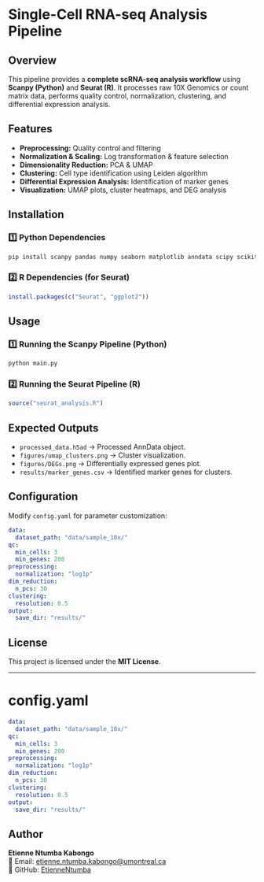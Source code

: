 # Single-Cell RNA-seq Analysis Pipeline

## Overview
This pipeline provides a **complete scRNA-seq analysis workflow** using **Scanpy (Python)** and **Seurat (R)**. It processes raw 10X Genomics or count matrix data, performs quality control, normalization, clustering, and differential expression analysis.

## Features
- **Preprocessing:** Quality control and filtering
- **Normalization & Scaling:** Log transformation & feature selection
- **Dimensionality Reduction:** PCA & UMAP
- **Clustering:** Cell type identification using Leiden algorithm
- **Differential Expression Analysis:** Identification of marker genes
- **Visualization:** UMAP plots, cluster heatmaps, and DEG analysis

## Installation
### **1️⃣ Python Dependencies**
```bash
pip install scanpy pandas numpy seaborn matplotlib anndata scipy scikit-learn pyyaml
```

### **2️⃣ R Dependencies (for Seurat)**
```r
install.packages(c("Seurat", "ggplot2"))
```

## Usage
### **1️⃣ Running the Scanpy Pipeline (Python)**
```bash
python main.py
```

### **2️⃣ Running the Seurat Pipeline (R)**
```r
source("seurat_analysis.R")
```

## Expected Outputs
- `processed_data.h5ad` → Processed AnnData object.
- `figures/umap_clusters.png` → Cluster visualization.
- `figures/DEGs.png` → Differentially expressed genes plot.
- `results/marker_genes.csv` → Identified marker genes for clusters.

## Configuration
Modify `config.yaml` for parameter customization:
```yaml
data:
  dataset_path: "data/sample_10x/"
qc:
  min_cells: 3
  min_genes: 200
preprocessing:
  normalization: "log1p"
dim_reduction:
  n_pcs: 30
clustering:
  resolution: 0.5
output:
  save_dir: "results/"
```

## License
This project is licensed under the **MIT License**.

---

# config.yaml
```yaml
data:
  dataset_path: "data/sample_10x/"
qc:
  min_cells: 3
  min_genes: 200
preprocessing:
  normalization: "log1p"
dim_reduction:
  n_pcs: 30
clustering:
  resolution: 0.5
output:
  save_dir: "results/"
```
## Author

**Etienne Ntumba Kabongo**  
📧 Email: [etienne.ntumba.kabongo@umontreal.ca](mailto:etienne.ntumba.kabongo@umontreal.ca)  
🔗 GitHub: [EtienneNtumba](https://github.com/EtienneNtumba)

